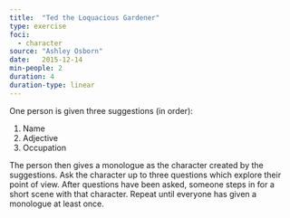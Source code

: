 ```yaml
---
title:  "Ted the Loquacious Gardener"
type: exercise
foci:
  - character
source: "Ashley Osborn"
date:   2015-12-14
min-people: 2
duration: 4
duration-type: linear
---
```

One person is given three suggestions (in order):

1. Name
2. Adjective
3. Occupation

The person then gives a monologue as the character created by the suggestions.
Ask the character up to three questions which explore their point of view.
After questions have been asked, someone steps in for a short scene with that character.
Repeat until everyone has given a monologue at least once.
